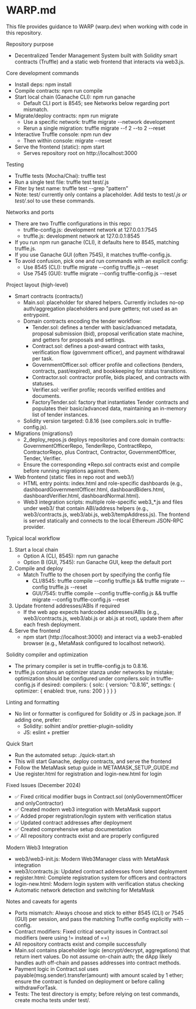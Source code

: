 # WARP.md

This file provides guidance to WARP (warp.dev) when working with code in this repository.

Repository purpose
- Decentralized Tender Management System built with Solidity smart contracts (Truffle) and a static web frontend that interacts via web3.js.

Core development commands
- Install deps: npm install
- Compile contracts: npm run compile
- Start local chain (Ganache CLI): npm run ganache
  - Default CLI port is 8545; see Networks below regarding port mismatch.
- Migrate/deploy contracts: npm run migrate
  - Use a specific network: truffle migrate --network development
  - Rerun a single migration: truffle migrate --f 2 --to 2 --reset
- Interactive Truffle console: npm run dev
  - Then within console: migrate --reset
- Serve the frontend (static): npm start
  - Serves repository root on http://localhost:3000

Testing
- Truffle tests (Mocha/Chai): truffle test
- Run a single test file: truffle test test/<file>.js
- Filter by test name: truffle test --grep "pattern"
- Note: test/ currently only contains a placeholder. Add tests to test/*.js or test/*.sol to use these commands.

Networks and ports
- There are two Truffle configurations in this repo:
  - truffle-config.js: development network at 127.0.0.1:7545
  - truffle.js: development network at 127.0.0.1:8545
- If you run npm run ganache (CLI), it defaults here to 8545, matching truffle.js.
- If you use Ganache GUI (often 7545), it matches truffle-config.js.
- To avoid confusion, pick one and run commands with an explicit config:
  - Use 8545 (CLI): truffle migrate --config truffle.js --reset
  - Use 7545 (GUI): truffle migrate --config truffle-config.js --reset

Project layout (high-level)
- Smart contracts (contracts/)
  - Main.sol: placeholder for shared helpers. Currently includes no-op auth/aggregation placeholders and pure getters; not used as an entrypoint.
  - Domain contracts encoding the tender workflow:
    - Tender.sol: defines a tender with basic/advanced metadata, proposal submission (bid), proposal verification state machine, and getters for proposals and settings.
    - Contract.sol: defines a post-award contract with tasks, verification flow (government officer), and payment withdrawal per task.
    - GovernmentOfficer.sol: officer profile and collections (tenders, contracts, past/expired), and bookkeeping for status transitions.
    - Contractor.sol: contractor profile, bids placed, and contracts with statuses.
    - Verifier.sol: verifier profile; records verified entities and documents.
    - FactoryTender.sol: factory that instantiates Tender contracts and populates their basic/advanced data, maintaining an in-memory list of tender instances.
  - Solidity version targeted: 0.8.16 (see compilers.solc in truffle-config.js).
- Migrations (migrations/)
  - 2_deploy_repos.js deploys repositories and core domain contracts: GovernmentOfficerRepo, TenderRepo, ContractRepo, ContractorRepo, plus Contract, Contractor, GovernmentOfficer, Tender, Verifier.
  - Ensure the corresponding *Repo.sol contracts exist and compile before running migrations against them.
- Web frontend (static files in repo root and web3/)
  - HTML entry points: index.html and role-specific dashboards (e.g., dashboardGovernmentOfficer.html, dashboardBiders.html, dashboardVerifier.html, dashboardNormal.html).
  - Web3 integration scripts: multiple role-specific web3_*.js and files under web3/ that contain ABI/address helpers (e.g., web3/contracts.js, web3/abi.js, web3/tempAddress.js). The frontend is served statically and connects to the local Ethereum JSON-RPC provider.

Typical local workflow
1) Start a local chain
   - Option A (CLI, 8545): npm run ganache
   - Option B (GUI, 7545): run Ganache GUI, keep the default port
2) Compile and deploy
   - Match Truffle to the chosen port by specifying the config file
     - CLI/8545: truffle compile --config truffle.js && truffle migrate --config truffle.js --reset
     - GUI/7545: truffle compile --config truffle-config.js && truffle migrate --config truffle-config.js --reset
3) Update frontend addresses/ABIs if required
   - If the web app expects hardcoded addresses/ABIs (e.g., web3/contracts.js, web3/abi.js or abi.js at root), update them after each fresh deployment.
4) Serve the frontend
   - npm start (http://localhost:3000) and interact via a web3-enabled browser (e.g., MetaMask configured to localhost network).

Solidity compiler and optimization
- The primary compiler is set in truffle-config.js to 0.8.16.
- truffle.js contains an optimizer stanza under networks by mistake; optimization should be configured under compilers.solc in truffle-config.js if desired:
  compilers: { solc: { version: "0.8.16", settings: { optimizer: { enabled: true, runs: 200 } } } }

Linting and formatting
- No lint or formatter is configured for Solidity or JS in package.json. If adding one, prefer:
  - Solidity: solhint and/or prettier-plugin-solidity
  - JS: eslint + prettier

Quick Start
- Run the automated setup: ./quick-start.sh
- This will start Ganache, deploy contracts, and serve the frontend
- Follow the MetaMask setup guide in METAMASK_SETUP_GUIDE.md
- Use register.html for registration and login-new.html for login

Fixed Issues (December 2024)
- ✅ Fixed critical modifier bugs in Contract.sol (onlyGovernmentOfficer and onlyContractor)
- ✅ Created modern web3 integration with MetaMask support
- ✅ Added proper registration/login system with verification status
- ✅ Updated contract addresses after deployment
- ✅ Created comprehensive setup documentation
- ✅ All repository contracts exist and are properly configured

Modern Web3 Integration
- web3/web3-init.js: Modern Web3Manager class with MetaMask integration
- web3/contracts.js: Updated contract addresses from latest deployment
- register.html: Complete registration system for officers and contractors
- login-new.html: Modern login system with verification status checking
- Automatic network detection and switching for MetaMask

Notes and caveats for agents
- Ports mismatch: Always choose and stick to either 8545 (CLI) or 7545 (GUI) per session, and pass the matching Truffle config explicitly with --config.
- Contract modifiers: Fixed critical security issues in Contract.sol modifiers (were using != instead of ==)
- All repository contracts exist and compile successfully
- Main.sol contains placeholder logic (encrypt/decrypt, aggregations) that return inert values. Do not assume on-chain auth; the dApp likely handles auth off-chain and passes addresses into contract methods.
- Payment logic in Contract.sol uses payable(msg.sender).transfer(amount) with amount scaled by 1 ether; ensure the contract is funded on deployment or before calling withdrawForTask.
- Tests: The test directory is empty; before relying on test commands, create mocha tests under test/.

